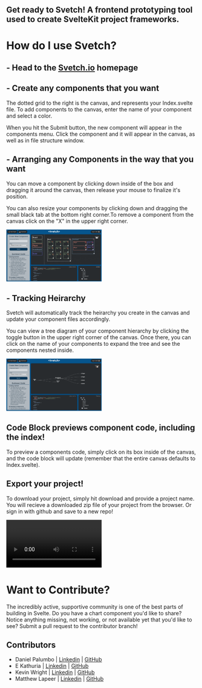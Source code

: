 ## Get ready to Svetch! A frontend prototyping tool used to create SvelteKit project frameworks.


# How do I use Svetch?
## - Head to the [Svetch.io](https://www.svetch.io/) homepage


## - Create any components that you want
The dotted grid to the right is the canvas, and represents your Index.svelte file.  To add components to the canvas, enter the name of your component and select a color.

When you hit the Submit button, the new component will appear in the components menu. Click the component and it will appear in the canvas, as well as in file structure window.

## - Arranging any Components in the way that you want
You can move a component by clicking down inside of the box and dragging it around the canvas, then release your mouse to finalize it's position.

You can also resize your components by clicking down and dragging the small black tab at the bottom right corner.To remove a component from the canvas click on the "X" in the upper right corner.

<img src="./static/canvas.png" width= 50% height= 50% alt="canvas"/>

## - Tracking Heirarchy
Svetch will automatically track the heirarchy you create in the canvas and update your component files accordingly.

You can view a tree diagram of your component hierarchy by clicking the toggle button in the upper right corner of the canvas.  Once there, you can click on the name of your components to expand the tree and see the components nested inside.

<img src="./static/tree.png" width= 50% height= 50% alt="tree"/>

## Code Block previews component code, including the index!

To preview a components code, simply click on its box inside of the canvas, and the code block will update (remember that the entire canvas defaults to Index.svelte).  

## Export your project!

To download your project, simply hit download and provide a project name. You will recieve a downloaded zip file of your project from the browser. Or sign in with github and save to a new repo!

<video width= 50% height= 50% alt="export">
    <source src="./static/video.mp4" >
</video>


# Want to Contribute?
The incredibly active, supportive community is one of the best parts of building in Svelte. Do you have a chart component you'd like to share? Notice anything missing, not working, or not available yet that you'd like to see? Submit a pull request to the contributor branch!

## Contributors 
- Daniel Palumbo | [Linkedin](https://www.linkedin.com/in/daniel-palumbo-735715137/) | [GitHub](https://github.com/DRPalumbo17)
- E Kathuria | [Linkedin](https://linkedin.com/in/ekathuria) | [GitHub](https://github.com/bozoputer)
- Kevin Wright | [Linkedin](http://www.linkedin.com/in/kwrightt/) | [GitHub](https://github.com/ktw33)
- Matthew Lapeer | [Linkedin](https://www.linkedin.com/in/matthew-lapeer) | [GitHub](https://github.com/matthewlapeer)
